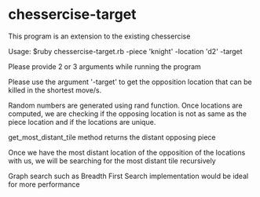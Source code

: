 # chessercise-target
This program is an extension to the existing chessercise

Usage: $ruby chessercise-target.rb -piece 'knight' -location 'd2' -target

Please provide 2 or 3 arguments while running the program

Please use the argument '-target' to get the opposition location that can be killed in the shortest move/s.

<p>Random numbers are generated using rand function. Once locations are computed, we are checking 
if the opposing location is not as same as the piece location and if the locations are unique.
</p>

<p>get_most_distant_tile method returns the distant opposing piece </p>


<p> Once we have the most distant location of the opposition of the locations with us, we will be searching for the 
most distant tile recursively </p>

<p>Graph search such as Breadth First Search implementation would be ideal for more performance</p>